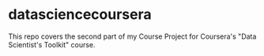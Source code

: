 datasciencecoursera
===================

This repo covers the second part of my Course Project for Coursera's "Data Scientist's Toolkit" course.
